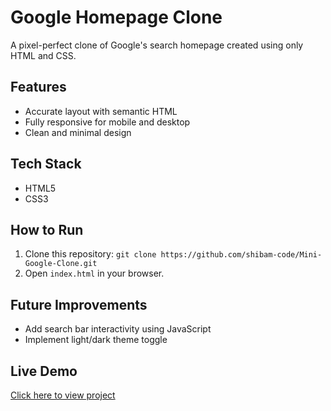 # Google Homepage Clone

A pixel-perfect clone of Google's search homepage created using only HTML and CSS.

## Features
- Accurate layout with semantic HTML
- Fully responsive for mobile and desktop
- Clean and minimal design

## Tech Stack
- HTML5
- CSS3

## How to Run
1. Clone this repository: `git clone https://github.com/shibam-code/Mini-Google-Clone.git`
2. Open `index.html` in your browser.

## Future Improvements
- Add search bar interactivity using JavaScript
- Implement light/dark theme toggle

## Live Demo
[Click here to view project](https://shibam-code.github.io/Mini-Google-Clone/)
